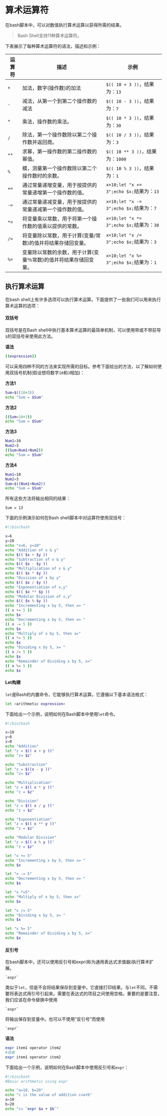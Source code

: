 # 算术运算符

在bash脚本中，可以对数值执行算术运算以获得所需的结果。

> Bash Shell支持11种算术运算符。

下表展示了每种算术运算符的语法，描述和示例：

| 运算符 | 描述 | 示例 |
| --- | --- | --- |
| `+` | 加法，数字(操作数)的加法 | `$(( 10 + 3 ))`，结果为：`13` |
| `-` | 减法，从第一个到第二个操作数的减法 | `$(( 10 - 3 ))`，结果为：`7` |
| `*` | 乘法，操作数的乘法。 | `$(( 10 * 3 ))`，结果为：`30` |
| `/` | 除法，第一个操作数除以第二个操作数并返回商。 | `$(( 10 / 3 ))`，结果为：`3` |
| `**` | 求幂，第一操作数的第二操作数的幂值。 | `$(( 10 ** 3 ))`，结果为：`1000` |
| `%` | 模，测量第一个操作数除以第二个操作数时的余数。 | `$(( 10 % 3 ))`，结果为：`1` |
| `+=` | 通过常量递增变量，用于按提供的常量递增第一个操作数的值。 | `x=10;let "x += 3";echo $x;`结果为：`13` |
| `-=` | 通过常量递减变量，用于按提供的常量递减第一个操作数的值。 | `x=10;let "x -= 3";echo $x;`结果为：`7` |
| `*=` | 将变量乘以常数，用于将第一个操作数的值乘以提供的常数。 | `x=10;let "x *= 3";echo $x;`结果为：`30` |
| `/=` | 将变量除以常数，用于计算\(变量/常数\)的值并将结果存储回变量。 | `x=10;let "x /= 3";echo $x;`结果为：`3` |
| `%=` | 变量除以常数的余数，用于计算\(变量％常数\)的值并将结果存储回变量。 | `x=10;let "x %= 3";echo $x;`结果为：`1` |

## 执行算术运算

在bash shell上有许多选项可以执行算术运算。下面提供了一些我们可以用来执行算术运算的选项：

#### 双括号

双括号是在Bash shell中执行基本算术运算的最简单机制，可以使用带或不带前导`$`的双括号来使用此方法。

**语法**

```bash
((expression))
```

可以采用四种不同的方法来实现所需的目标。参考下面给出的方法，以了解如何使用双括号机制\(假设想将数字`10`和`3`相加\)：

**方法1**

```bash
Sum=$((10+3))  
echo "Sum = $Sum"
```

**方法2**

```bash
((Sum=10+3))  
echo "Sum = $Sum"
```

**方法3**

```bash
Num1=10  
Num2=3  
((Sum=Num1+Num2))  
echo "Sum = $Sum"
```

**方法4**

```bash
Num1=10  
Num2=3  
Sum=$((Num1+Num2))  
echo "Sum = $Sum"
```

所有这些方法将输出相同的结果：

```shell
Sum = 13
```

下面的示例演示如何在Bash shell脚本中对运算符使用双括号：

```bash
#!/bin/bash  

x=6  
y=10  
echo "x=6, y=10"  
echo "Addition of x & y"  
echo $(( $x + $y ))  
echo "Subtraction of x & y"  
echo $(( $x - $y ))  
echo "Multiplication of x & y"  
echo $(( $x * $y ))  
echo "Division of x by y"  
echo $(( $x / $y ))  
echo "Exponentiation of x,y"  
echo $(( $x ** $y ))  
echo "Modular Division of x,y"  
echo $(( $x % $y ))  
echo "Incrementing x by 5, then x= "  
(( x += 5 ))   
echo $x  
echo "Decrementing x by 5, then x= "  
(( x -= 5 ))  
echo $x  
echo "Multiply of x by 5, then x="  
(( x *= 5 ))  
echo $x  
echo "Dividing x by 5, x= "  
(( x /= 5 ))  
echo $x  
echo "Remainder of Dividing x by 5, x="  
(( x %= 5 ))  
echo $x
```

#### Let构建

`let`是Bash的内置命令，它能够执行算术运算。它遵循以下基本语法格式：

```bash
let <arithmetic expression>
```

下面给出一个示例，说明如何在Bash脚本中使用`let`命令。

```bash
#!/bin/bash  

x=10  
y=6  
z=0  
echo "Addition"  
let "z = $(( x + y ))"  
echo "z= $z"  

echo "Substraction"  
let "z = $((x - y ))"  
echo "z= $z"  

echo "Multiplication"  
let "z = $(( x * y ))"  
echo "z = $z"  

echo "Division"  
let "z = $(( x / y ))"  
echo "z = $z"  

echo "Exponentiation"  
let "z = $(( x ** y ))"  
echo "z = $z"  

echo "Modular Division"  
let "z = $(( x % y ))"  
echo "z = $z"  

let "x += 5"  
echo "Incrementing x by 5, then x= "  
echo $x  

let "x -= 5"  
echo "Decrementing x by 5, then x= "  
echo $x  

let "x *=5"  
echo "Multiply of x by 5, then x="  
echo $x  

let "x /= 5"  
echo "Dividing x by 5, x= "  
echo $x  

let "x %= 5"  
echo "Remainder of Dividing x by 5, x="  
echo $x
```

#### 反引号

在bash脚本中，还可以使用反引号和expr(称为通用表达式求值器)执行算术扩展。

```
`expr`
```

类似于`let`，但是不会将结果保存到变量中，它直接打印结果。与`let`不同，不需要将表达式用引号引起来。需要在表达式的项目之间使用空格。重要的是要注意，我们应该在命令替换中使用

```
`expr`
```

将输出保存到变量中。也可以不使用“反引号”而使用

```
`expr`
```

**语法**

```bash
expr item1 operator item2
#或者 
expr item1 operator item2
```

下面给出一个示例，说明如何在Bash脚本中使用反引号和`expr`：

```bash
#!/bin/bash  
#Basic arithmetic using expr  

echo "a=10, b=20"  
echo "c is the value of addition c=a+b"  
a=10  
b=20 
echo "c= `expr $a + $b`"
```